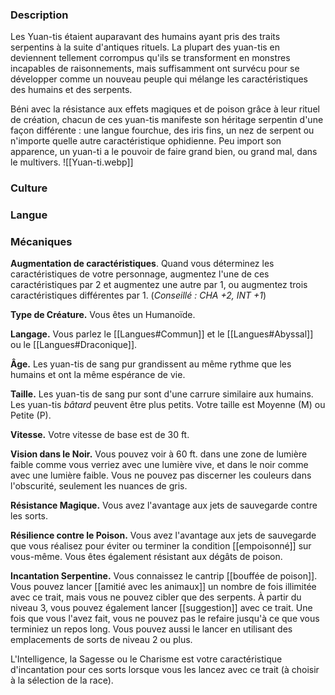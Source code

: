 
### Description

Les Yuan-tis étaient auparavant des humains ayant pris des traits serpentins à la suite d'antiques rituels. La plupart des yuan-tis en deviennent tellement corrompus qu'ils se transforment en monstres incapables de raisonnements, mais suffisamment ont survécu pour se développer comme un nouveau peuple qui mélange les caractéristiques des humains et des serpents.

Béni avec la résistance aux effets magiques et de poison grâce à leur rituel de création, chacun de ces yuan-tis manifeste son héritage serpentin d'une façon différente : une langue fourchue, des iris fins, un nez de serpent ou n'importe quelle autre caractéristique ophidienne. Peu import son apparence, un yuan-ti a le pouvoir de faire grand bien, ou grand mal, dans le multivers.
![[Yuan-ti.webp]]
### Culture

### Langue

### Mécaniques

**Augmentation de caractéristiques**. Quand vous déterminez les caractéristiques de votre personnage, augmentez l'une de ces caractéristiques par 2 et augmentez une autre par 1, ou augmentez trois caractéristiques différentes par 1. (*Conseillé : CHA +2, INT +1*)

**Type de Créature.** Vous êtes un Humanoïde.

**Langage.** Vous parlez le [[Langues#Commun]] et le [[Langues#Abyssal]] ou le [[Langues#Draconique]].

**Âge.** Les yuan-tis de sang pur grandissent au même rythme que les humains et ont la même espérance de vie.

**Taille.** Les yuan-tis de sang pur sont d'une carrure similaire aux humains. Les yuan-tis _bâtard_ peuvent être plus petits. Votre taille est Moyenne (M) ou Petite (P).

**Vitesse.** Votre vitesse de base est de 30 ft.

**Vision dans le Noir.** Vous pouvez voir à 60 ft. dans une zone de lumière faible comme vous verriez avec une lumière vive, et dans le noir comme avec une lumière faible. Vous ne pouvez pas discerner les couleurs dans l'obscurité, seulement les nuances de gris.

**Résistance Magique.** Vous avez l'avantage aux jets de sauvegarde contre les sorts.

**Résilience contre le Poison.** Vous avez l'avantage aux jets de sauvegarde que vous réalisez pour éviter ou terminer la condition [[empoisonné]] sur vous-même. Vous êtes également résistant aux dégâts de poison.

**Incantation Serpentine.** Vous connaissez le cantrip [[bouffée de poison]]. Vous pouvez lancer [[amitié avec les animaux]] un nombre de fois illimitée avec ce trait, mais vous ne pouvez cibler que des serpents. À partir du niveau 3, vous pouvez également lancer [[suggestion]] avec ce trait. Une fois que vous l'avez fait, vous ne pouvez pas le refaire jusqu'à ce que vous terminiez un repos long. Vous pouvez aussi le lancer en utilisant des emplacements de sorts de niveau 2 ou plus.

L'Intelligence, la Sagesse ou le Charisme est votre caractéristique d'incantation pour ces sorts lorsque vous les lancez avec ce trait (à choisir à la sélection de la race).
